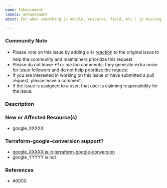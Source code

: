 ```yaml
---
name: Enhancement
labels: enhancement
about: For when something (a module, resource, field, etc.) is missing, and should be added.

---
```


<!--- Please keep this note for the community --->

### Community Note

* Please vote on this issue by adding a 👍 [reaction](https://blog.github.com/2016-03-10-add-reactions-to-pull-requests-issues-and-comments/) to the original issue to help the community and maintainers prioritize this request
* Please do not leave _+1_ or _me too_ comments; they generate extra noise for issue followers and do not help prioritize the request
* If you are interested in working on this issue or have submitted a pull request, please leave a comment.
* If the issue is assigned to a user, that user is claiming responsibility for the issue.

<!--- Thank you for keeping this note for the community --->

### Description

<!--- Please leave a helpful description of the enhancement here. Including use cases and why it would help you is a great way to convince maintainers to spend time on it. --->

### New or Affected Resource(s)

<!--- Please list the new or affected Terraform resources. --->

* google_XXXXX

### Terraform-google-conversion support?

<!-- Is this enhancement already supported by terraform-google-conversion? (If relevant.) https://github.com/GoogleCloudPlatform/terraform-google-conversion/tree/master/google -->

- [google_XXXXX is in terraform-google-conversion](https://github.com/GoogleCloudPlatform/terraform-google-conversion/tree/master/google)
- google_YYYYY is not

### References

<!---
Information about referencing Github Issues: https://help.github.com/articles/basic-writing-and-formatting-syntax/#referencing-issues-and-pull-requests

Are there any other GitHub issues (open or closed) or pull requests that should be linked here? Vendor blog posts or documentation?
--->

* #0000
